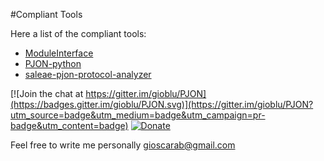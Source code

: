 #Compliant Tools

Here a list of the compliant tools:
- [ModuleInterface](https://github.com/fredilarsen/ModuleInterface)
- [PJON-python](https://github.com/Girgitt/PJON-python)
- [saleae-pjon-protocol-analyzer](https://github.com/aperepel/saleae-pjon-protocol-analyzer)

[![Join the chat at https://gitter.im/gioblu/PJON](https://badges.gitter.im/gioblu/PJON.svg)](https://gitter.im/gioblu/PJON?utm_source=badge&utm_medium=badge&utm_campaign=pr-badge&utm_content=badge) [![Donate](http://img.shields.io/paypal/donate.png?color=blue)](https://www.paypal.me/PJON)

Feel free to write me personally [gioscarab@gmail.com](mailto:gioscarab@gmail.com)
